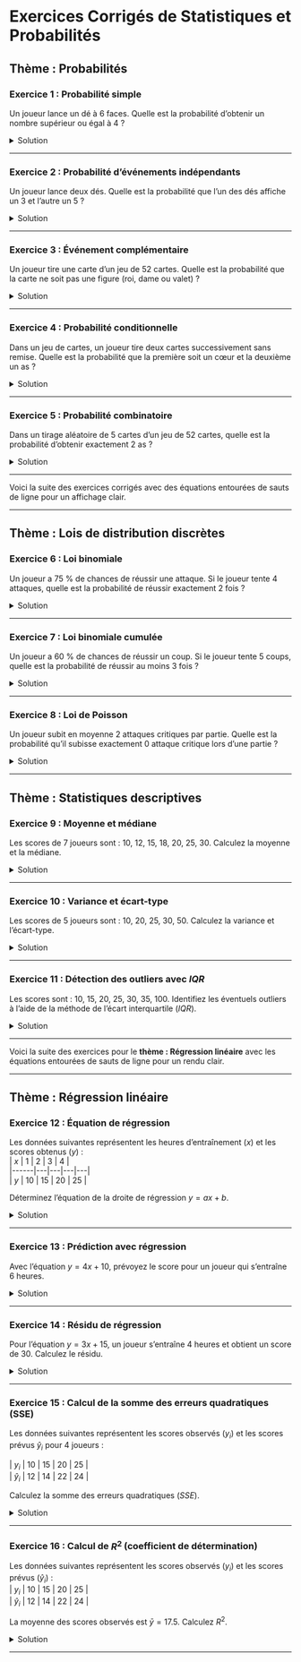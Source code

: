 # Exercices Corrigés de Statistiques et Probabilités

## **Thème : Probabilités**

### **Exercice 1 : Probabilité simple**  
Un joueur lance un dé à 6 faces. Quelle est la probabilité d’obtenir un nombre supérieur ou égal à 4 ?

<details>
<summary>Solution</summary>
Les nombres supérieurs ou égaux à 4 sont {4, 5, 6}. Cela représente 3 cas favorables parmi les 6 cas possibles.

La probabilité est :

$$
P = \frac{\text{Nombre de cas favorables}}{\text{Nombre de cas possibles}} = \frac{3}{6} = 0.5
$$

**Réponse :** 50 %.
</details>

---

### **Exercice 2 : Probabilité d’événements indépendants**  
Un joueur lance deux dés. Quelle est la probabilité que l’un des dés affiche un 3 et l’autre un 5 ?

<details>
<summary>Solution</summary>
Les deux événements sont indépendants. La probabilité est donnée par :


$$
P(A \cap B) = P(A) \cdot P(B)
$$

Chaque dé ayant 6 faces :

$$
P(A) = \frac{1}{6}, \quad P(B) = \frac{1}{6}
$$

Donc :

$$
P(A \cap B) = \frac{1}{6} \cdot \frac{1}{6} = \frac{1}{36}
$$

**Réponse :** $ \approx 2,78 \% $.
</details>

---

### **Exercice 3 : Événement complémentaire**  
Un joueur tire une carte d’un jeu de 52 cartes. Quelle est la probabilité que la carte ne soit pas une figure (roi, dame ou valet) ?

<details>
<summary>Solution</summary>
Les figures représentent $3 \cdot 4 = 12$ cartes sur les 52 cartes.  
La probabilité de tirer une figure est :

$$
P(\text{Figure}) = \frac{12}{52} = \frac{3}{13}
$$

La probabilité de ne pas tirer une figure est le complémentaire :

$$
P(\text{Non-Figure}) = 1 - P(\text{Figure}) = 1 - \frac{3}{13} = \frac{10}{13}
$$

**Réponse :** $ \approx 76,92 \% $.
</details>

---

### **Exercice 4 : Probabilité conditionnelle**  
Dans un jeu de cartes, un joueur tire deux cartes successivement sans remise. Quelle est la probabilité que la première soit un cœur et la deuxième un as ?

<details>
<summary>Solution</summary>
Événement $A$ : La première carte est un cœur.  
Événement $B$ : La deuxième carte est un as.  

La probabilité conditionnelle est donnée par :

$$
P(A \cap B) = P(A) \cdot P(B|A)
$$

- $P(A) = \frac{13}{52} = \frac{1}{4}$ (13 cœurs dans un jeu de 52 cartes).  
- Si la première carte est un cœur, il reste 51 cartes dont 4 as :  
$P(B|A) = \frac{4}{51}$.  

Donc :

$$
P(A \cap B) = \frac{1}{4} \cdot \frac{4}{51} = \frac{1}{51} \approx 0.0196
$$

**Réponse :** $ \approx 1,96 \% $.
</details>

---

### **Exercice 5 : Probabilité combinatoire**  
Dans un tirage aléatoire de 5 cartes d’un jeu de 52 cartes, quelle est la probabilité d’obtenir exactement 2 as ?

<details>
<summary>Solution</summary>
On utilise les combinaisons :

$$
P = \frac{\binom{4}{2} \cdot \binom{48}{3}}{\binom{52}{5}}
$$

- $\binom{4}{2}$ : Nombre de façons de choisir 2 as parmi 4.

$$
\binom{4}{2} = \frac{4!}{2! \cdot (4-2)!} = 6
$$

- $\binom{48}{3}$ : Nombre de façons de choisir 3 autres cartes parmi les 48 restantes.

$$
\binom{48}{3} = \frac{48 \cdot 47 \cdot 46}{3 \cdot 2 \cdot 1} = 17296
$$

- $\binom{52}{5}$ : Nombre total de combinaisons possibles de 5 cartes.

$$
\binom{52}{5} = \frac{52 \cdot 51 \cdot 50 \cdot 49 \cdot 48}{5 \cdot 4 \cdot 3 \cdot 2 \cdot 1} = 2598960
$$

En remplaçant :

$$
P = \frac{6 \cdot 17296}{2598960} \approx 0.0397
$$

**Réponse :** $ \approx 3,97 \% $.
</details>

---

Voici la suite des exercices corrigés avec des équations entourées de sauts de ligne pour un affichage clair.

---

## **Thème : Lois de distribution discrètes**

### **Exercice 6 : Loi binomiale**  
Un joueur a 75 % de chances de réussir une attaque. Si le joueur tente 4 attaques, quelle est la probabilité de réussir exactement 2 fois ?

<details>
<summary>Solution</summary>
On applique la loi binomiale :

$$
P(X = k) = \binom{n}{k} p^k (1-p)^{n-k}
$$

Ici :  
- $n = 4$, $k = 2$, $p = 0.75$, $1-p = 0.25$.  

Le coefficient binomial est :

$$
\binom{4}{2} = \frac{4!}{2! \cdot (4-2)!} = 6
$$

La probabilité est :

$$
P(X = 2) = 6 \cdot (0.75)^2 \cdot (0.25)^2
$$

$$
P(X = 2) = 6 \cdot 0.5625 \cdot 0.0625 = 0.2109375
$$

**Réponse :** $ \approx 21,09 \% $.
</details>

---

### **Exercice 7 : Loi binomiale cumulée**  
Un joueur a 60 % de chances de réussir un coup. Si le joueur tente 5 coups, quelle est la probabilité de réussir au moins 3 fois ?

<details>
<summary>Solution</summary>
La probabilité d’au moins 3 succès est :

$$
P(X \geq 3) = P(X = 3) + P(X = 4) + P(X = 5)
$$

Pour $P(X = k)$ :

$$
P(X = k) = \binom{5}{k} (0.6)^k (0.4)^{5-k}
$$

- $P(X = 3)$ :

$$
\binom{5}{3} = 10, \quad P(X = 3) = 10 \cdot (0.6)^3 \cdot (0.4)^2 = 0.3456
$$

- $P(X = 4)$ :

$$
\binom{5}{4} = 5, \quad P(X = 4) = 5 \cdot (0.6)^4 \cdot (0.4)^1 = 0.2592
$$

- $P(X = 5)$ :

$$
\binom{5}{5} = 1, \quad P(X = 5) = 1 \cdot (0.6)^5 \cdot (0.4)^0 = 0.07776
$$

Donc :

$$
P(X \geq 3) = 0.3456 + 0.2592 + 0.07776 = 0.68256
$$

**Réponse :** $ \approx 68,26 \% $.
</details>

---

### **Exercice 8 : Loi de Poisson**  
Un joueur subit en moyenne 2 attaques critiques par partie. Quelle est la probabilité qu’il subisse exactement 0 attaque critique lors d’une partie ?

<details>
<summary>Solution</summary>
On utilise la loi de Poisson :

$$
P(X = k) = \frac{\lambda^k e^{-\lambda}}{k!}
$$

Ici :  
- $\lambda = 2$, $k = 0$.  

La probabilité est :

$$
P(X = 0) = \frac{2^0 e^{-2}}{0!} = e^{-2} \approx 0.1353
$$

**Réponse :** $ \approx 13,53 \% $.
</details>

---

## **Thème : Statistiques descriptives**

### **Exercice 9 : Moyenne et médiane**  
Les scores de 7 joueurs sont : 10, 12, 15, 18, 20, 25, 30. Calculez la moyenne et la médiane.

<details>
<summary>Solution</summary>
1. **Moyenne** :  

$$
\bar{x} = \frac{\sum x_i}{n} = \frac{10 + 12 + 15 + 18 + 20 + 25 + 30}{7} = \frac{130}{7} \approx 18.57
$$

2. **Médiane** :  
Les données triées sont : {10, 12, 15, 18, 20, 25, 30}.  
Le nombre total de données est impair ($n = 7$), donc la médiane est la valeur centrale :

**Médiane :** $18$.

**Réponse :** Moyenne $ \approx 18,57 $, Médiane $18$.
</details>

---

### **Exercice 10 : Variance et écart-type**  
Les scores de 5 joueurs sont : 10, 20, 25, 30, 50. Calculez la variance et l’écart-type.

<details>
<summary>Solution</summary>
1. **Moyenne** :  

$$
\bar{x} = \frac{\sum x_i}{n} = \frac{10 + 20 + 25 + 30 + 50}{5} = \frac{135}{5} = 27
$$

2. **Variance** :  
La variance est :

$$
\text{Variance} = \frac{\sum (x_i - \bar{x})^2}{n}
$$

$$
\text{Variance} = \frac{(10-27)^2 + (20-27)^2 + (25-27)^2 + (30-27)^2 + (50-27)^2}{5}
$$

$$
\text{Variance} = \frac{289 + 49 + 4 + 9 + 529}{5} = \frac{880}{5} = 176
$$

3. **Écart-type** :

$$
\sigma = \sqrt{\text{Variance}} = \sqrt{176} \approx 13.27
$$

**Réponse :** Variance $ 176 $, Écart-type $ \approx 13.27 $.
</details>

---

### **Exercice 11 : Détection des outliers avec $IQR$**  
Les scores sont : 10, 15, 20, 25, 30, 35, 100. Identifiez les éventuels outliers à l’aide de la méthode de l’écart interquartile ($IQR$).

<details>
<summary>Solution</summary>
1. **Quartiles** :  
Les données triées sont : {10, 15, 20, 25, 30, 35, 100}.  
- $Q1$ (1er quartile) = 15 (25 % des données).  
- $Q3$ (3e quartile) = 35 (75 % des données).  

2. **IQR** :

$$
IQR = Q3 - Q1 = 35 - 15 = 20
$$

3. **Limites pour les outliers** :  
- Limite inférieure :

$$
Q1 - 1.5 \cdot IQR = 15 - 1.5 \cdot 20 = -15
$$

- Limite supérieure :

$$
Q3 + 1.5 \cdot IQR = 35 + 1.5 \cdot 20 = 65
$$

4. **Vérification** :  
Le score $100$ est supérieur à la limite $65$, donc c’est un **outlier**.

**Réponse :** L’outlier est $100$.
</details>

---

Voici la suite des exercices pour le **thème : Régression linéaire** avec les équations entourées de sauts de ligne pour un rendu clair.

---

## **Thème : Régression linéaire**

### **Exercice 12 : Équation de régression**  
Les données suivantes représentent les heures d’entraînement ($x$) et les scores obtenus ($y$) :  
| $x$ | 1 | 2 | 3 | 4 |  
|------|---|---|---|---|  
| $y$ | 10 | 15 | 20 | 25 |  

Déterminez l’équation de la droite de régression $y = ax + b$.

<details>
<summary>Solution</summary>
1. **Moyennes** :

$$
\bar{x} = \frac{1 + 2 + 3 + 4}{4} = 2.5
$$

$$
\bar{y} = \frac{10 + 15 + 20 + 25}{4} = 17.5
$$

2. **Pente ($a$)** :  

$$
a = \frac{\sum (x_i - \bar{x})(y_i - \bar{y})}{\sum (x_i - \bar{x})^2}
$$

$$
a = \frac{(1-2.5)(10-17.5) + (2-2.5)(15-17.5) + \dots}{(1-2.5)^2 + (2-2.5)^2 + \dots}
$$

$$
a = 5
$$

3. **Ordonnée à l’origine ($b$)** :

$$
b = \bar{y} - a\bar{x} = 17.5 - 5 \cdot 2.5 = 5
$$

L’équation de la droite de régression est donc :

$$
y = 5x + 5
$$

**Réponse :** $y = 5x + 5$.
</details>

---

### **Exercice 13 : Prédiction avec régression**  
Avec l’équation $y = 4x + 10$, prévoyez le score pour un joueur qui s’entraîne 6 heures.

<details>
<summary>Solution</summary>
Remplacez $x = 6$ dans l’équation :

$$
y = 4 \cdot 6 + 10
$$

$$
y = 24 + 10 = 34
$$

**Réponse :** Le score prévu est $34$.
</details>

---

### **Exercice 14 : Résidu de régression**  
Pour l’équation $y = 3x + 15$, un joueur s’entraîne 4 heures et obtient un score de 30. Calculez le résidu.

<details>
<summary>Solution</summary>
1. **Score prédit ($\hat{y}$)** :  
Pour $x = 4$ :

$$
\hat{y} = 3 \cdot 4 + 15 = 27
$$

2. **Résidu** :  
Le résidu est la différence entre le score observé ($y$) et le score prédit ($\hat{y}$) :

$$
\text{Résidu} = y - \hat{y} = 30 - 27 = 3
$$

**Réponse :** Résidu $= 3$.
</details>

---

### **Exercice 15 : Calcul de la somme des erreurs quadratiques (SSE)**  
Les données suivantes représentent les scores observés ($y_i$) et les scores prévus $\hat{y}_i$ pour 4 joueurs :  

| $y_i$  | 10  | 15  | 20  | 25  |  
| $\hat{y}_i$ | 12  | 14  | 22  | 24  |  

Calculez la somme des erreurs quadratiques ($SSE$).

<details>
<summary>Solution</summary>
1. **Erreur pour chaque joueur ($e_i$)** :  

$$
e_i = y_i - \hat{y}_i
$$

- Pour le premier joueur :

$$
e_1 = 10 - 12 = -2
$$

- Pour le deuxième joueur :

$$
e_2 = 15 - 14 = 1
$$

- Pour le troisième joueur :

$$
e_3 = 20 - 22 = -2
$$

- Pour le quatrième joueur :

$$
e_4 = 25 - 24 = 1
$$

2. **Erreur quadratique pour chaque joueur ($e_i^2$)** :  

$$
e_1^2 = (-2)^2 = 4, \quad e_2^2 = 1^2 = 1, \quad e_3^2 = (-2)^2 = 4, \quad e_4^2 = 1^2 = 1
$$

3. **Somme des erreurs quadratiques ($SSE$)** :

$$
SSE = e_1^2 + e_2^2 + e_3^2 + e_4^2 = 4 + 1 + 4 + 1 = 10
$$

**Réponse :** $SSE = 10$.
</details>

---

### **Exercice 16 : Calcul de $R^2$ (coefficient de détermination)**  
Les données suivantes représentent les scores observés ($y_i$) et les scores prévus ($\hat{y}_i$) :  
| $y_i$  | 10  | 15  | 20  | 25  |  
| $\hat{y}_i$ | 12  | 14  | 22  | 24  |  

La moyenne des scores observés est $\bar{y} = 17.5$. Calculez $R^2$.

<details>
<summary>Solution</summary>
1. **Calcul de la somme totale des carrés ($SST$)** :  

$$
SST = \sum (y_i - \bar{y})^2
$$

- Pour le premier joueur :

$$
(y_1 - \bar{y})^2 = (10 - 17.5)^2 = 56.25
$$

- Pour le deuxième joueur :

$$
(y_2 - \bar{y})^2 = (15 - 17.5)^2 = 6.25
$$

- Pour le troisième joueur :

$$
(y_3 - \bar{y})^2 = (20 - 17.5)^2 = 6.25
$$

- Pour le quatrième joueur :

$$
(y_4 - \bar{y})^2 = (25 - 17.5)^2 = 56.25
$$

Donc :

$$
SST = 56.25 + 6.25 + 6.25 + 56.25 = 125
$$

2. **Calcul de la somme des erreurs quadratiques ($SSE$)** :  

Déjà calculé dans l’exercice précédent :

$$
SSE = 10
$$

3. **Calcul de $R^2$** :  

$$
R^2 = 1 - \frac{SSE}{SST}
$$

$$
R^2 = 1 - \frac{10}{125} = 1 - 0.08 = 0.92
$$

**Réponse :** $R^2 = 0.92$, soit 92 % de la variance expliquée.
</details>

---

